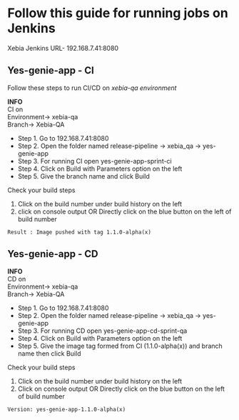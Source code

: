 # Follow this guide for running jobs on Jenkins
Xebia Jenkins URL- 192.168.7.41:8080
## Yes-genie-app - CI
Follow these steps to run CI/CD on *xebia-qa environment*

**INFO**\
CI on\
Environment-> xebia-qa\
Branch-> Xebia-QA

- Step 1. Go to 192.168.7.41:8080
- Step 2. Open the folder named release-pipeline -> xebia_qa -> yes-genie-app
- Step 3. For running CI open yes-genie-app-sprint-ci
- Step 4. Click on Build with Parameters option on the left
- Step 5. Give the branch name and click Build

Check your build steps
1. Click on the build number under build history on the left
2. click on console output
 OR
Directly click on the blue button on the left of build number 
```
Result : Image pushed with tag 1.1.0-alpha(x)
```
## Yes-genie-app - CD
**INFO**\
CD on\
Environment-> xebia-qa\
Branch-> Xebia-QA

- Step 1. Go to 192.168.7.41:8080
- Step 2. Open the folder named release-pipeline -> xebia_qa -> yes-genie-app
- Step 3. For running CD open yes-genie-app-cd-sprint-qa
- Step 4. Click on Build with Parameters option on the left
- Step 5. Give the image tag formed from CI (1.1.0-alpha(x)) and branch name then click Build

Check your build steps 
1. Click on the build number under build history on the left
2. Click on console output
 OR
Directly click on the blue button on the left of build number 
```
Version: yes-genie-app-1.1.0-alpha(x)
```

